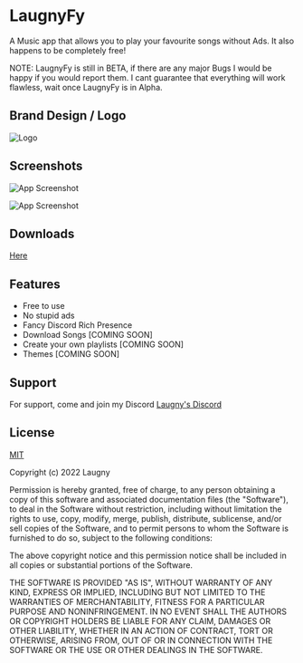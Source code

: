 
# LaugnyFy

A Music app that allows you to play your favourite songs without Ads. It also happens to be completely free!

NOTE: 
LaugnyFy is still in BETA, if there are any major Bugs I would be happy if you would report them. I cant guarantee that everything will work flawless, wait once LaugnyFy is in Alpha.
## Brand Design / Logo

![Logo](https://cdn.discordapp.com/attachments/879007204848566343/971784317195911178/LaugnyFy.png?size=64)



## Screenshots

![App Screenshot](https://cdn.discordapp.com/attachments/879007204848566343/971787579680772106/LaugnyFy_1.png?size=4096)

![App Screenshot](https://cdn.discordapp.com/attachments/879007204848566343/971852806216634408/LaugnyFy_2.png?size=4096)

## Downloads

[Here](https://github.com/Laugny/LaugnyFy/releases)

## Features

- Free to use
- No stupid ads
- Fancy Discord Rich Presence
- Download Songs [COMING SOON]
- Create your own playlists [COMING SOON]
- Themes [COMING SOON]


## Support

For support, come and join my Discord [Laugny's Discord](https://discord.io/Laugny)


## License

[MIT](https://github.com/Laugny/LaugnyFy/blob/main/LICENSE)

Copyright (c) 2022 Laugny

Permission is hereby granted, free of charge, to any person obtaining a copy
of this software and associated documentation files (the "Software"), to deal
in the Software without restriction, including without limitation the rights
to use, copy, modify, merge, publish, distribute, sublicense, and/or sell
copies of the Software, and to permit persons to whom the Software is
furnished to do so, subject to the following conditions:

The above copyright notice and this permission notice shall be included in all
copies or substantial portions of the Software.

THE SOFTWARE IS PROVIDED "AS IS", WITHOUT WARRANTY OF ANY KIND, EXPRESS OR
IMPLIED, INCLUDING BUT NOT LIMITED TO THE WARRANTIES OF MERCHANTABILITY,
FITNESS FOR A PARTICULAR PURPOSE AND NONINFRINGEMENT. IN NO EVENT SHALL THE
AUTHORS OR COPYRIGHT HOLDERS BE LIABLE FOR ANY CLAIM, DAMAGES OR OTHER
LIABILITY, WHETHER IN AN ACTION OF CONTRACT, TORT OR OTHERWISE, ARISING FROM,
OUT OF OR IN CONNECTION WITH THE SOFTWARE OR THE USE OR OTHER DEALINGS IN THE
SOFTWARE.


